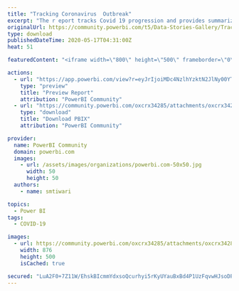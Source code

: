 ```yaml
---
title: "Tracking Coronavirus  Outbreak"
excerpt: "The r eport tracks Covid 19 progression and provides summarized view of Corona Outbreak across nations with an option to drill through specific"
originalUrl: https://community.powerbi.com/t5/Data-Stories-Gallery/Tracking-Coronavirus-Outbreak/m-p/1093073
type: download
publishedDateTime: 2020-05-17T04:31:00Z
heat: 51

featuredContent: "<iframe width=\"800\" height=\"500\" frameborder=\"0\" src=\"https://app.powerbi.com/view?r=eyJrIjoiMDc4NzlhYzktN2JlNy00YTljLWFjNjEtZDZlOTE2ZTUzY2E2IiwidCI6IjQ2ZTU2MmVlLWFiNGUtNGYxYi1iOWUyLWM4NDUzN2RkNTYwOCJ9\"></iframe>"

actions:
  - url: "https://app.powerbi.com/view?r=eyJrIjoiMDc4NzlhYzktN2JlNy00YTljLWFjNjEtZDZlOTE2ZTUzY2E2IiwidCI6IjQ2ZTU2MmVlLWFiNGUtNGYxYi1iOWUyLWM4NDUzN2RkNTYwOCJ9"
    type: "preview"
    title: "Preview Report"
    attribution: "PowerBI Community"
  - url: "https://community.powerbi.com/oxcrx34285/attachments/oxcrx34285/DataStoriesGallery/3958/2/TrackingCoronaOutbreak.pbix"
    type: "download"
    title: "Download PBIX"
    attribution: "PowerBI Community"

provider:
  name: PowerBI Community
  domain: powerbi.com
  images:
    - url: /assets/images/organizations/powerbi.com-50x50.jpg
      width: 50
      height: 50
  authors:
    - name: smtiwari

topics:
  - Power BI
tags:
  - COVID-19

images:
  - url: https://community.powerbi.com/oxcrx34285/attachments/oxcrx34285/DataStoriesGallery/3958/1/Thumbnail.PNG
    width: 876
    height: 500
    isCached: true

secured: "LuA2F0+7Z11W/EhskBIcmmYdxsoQcurhyi5rKyUYauBxBd4P1UzFqvwHJsoDPMFBye0zc7WBiMUfjKb7xAbMJSGeiw7ZzPpQcV9z2E8rKqtg2OPIg1tjVmCw7H2f4aF7jUtmTI+z4nmxyAquLKMWoqAK2RxupCfA+To2zJG/xoMcpoXPsUIzIzRVngIum2YXjcqCsPHuI626oExOZP6BdWiIGrZJMkpZOfciFi4K5hAJybbG681fxF9G25/VejkoOF6xsQtSSlBaDRO2WwTUlrMlhwewr8snGrPeg4mnOayctYvrPC3GUCpQu2IEbWP/I6ZGl/UJhs0wRYmHPIGeOpUfvsQo9CQijCwHmgRlrWm55nbij8YY0al09a/CCm6bPHOlIU6SReOAVBQjVXt5Ig==;t2Uyr/76XaZKsRekC/kxbA=="
---
```


